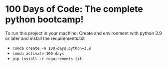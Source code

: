 # 100 Days of Code: The complete python bootcamp!
To run this project in your machine:
Create and environment with python 3.9 or later and install the requirements.txt
- `conda create -n 100-days python=3.9`
- `conda activate 100-days`
- `pip install -r requirements.txt`
